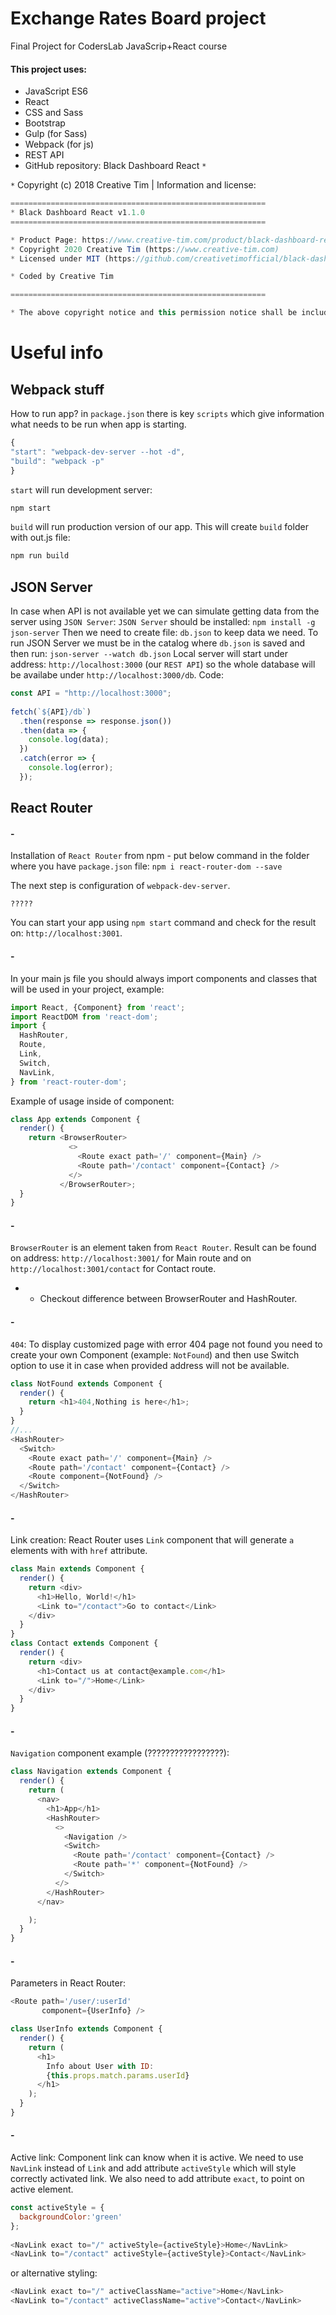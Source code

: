 # Exchange Rates Board project
Final Project for CodersLab JavaScrip+React course

#### This project uses:
* JavaScript ES6
* React
* CSS and Sass
* Bootstrap
* Gulp (for Sass)
* Webpack (for js)
* REST API
* GitHub repository: Black Dashboard React `*`


`*` Copyright (c) 2018 Creative Tim | Information and license:
```JavaScript
=========================================================
* Black Dashboard React v1.1.0
=========================================================

* Product Page: https://www.creative-tim.com/product/black-dashboard-react
* Copyright 2020 Creative Tim (https://www.creative-tim.com)
* Licensed under MIT (https://github.com/creativetimofficial/black-dashboard-react/blob/master/LICENSE.md)

* Coded by Creative Tim

=========================================================

* The above copyright notice and this permission notice shall be included in all copies or substantial portions of the Software.
```


# Useful info

## Webpack stuff

How to run app?
in `package.json` there is key `scripts` which give information what needs to be run when app is starting.
```JavaScript
{
"start": "webpack-dev-server --hot -d",
"build": "webpack -p"
}
```
`start` will run development server:
```JavaScript
npm start
```
`build` will run production version of our app. This will create `build` folder with out.js file:
```JavaScript
npm run build
```

## JSON Server
In case when API is not available yet we can simulate getting data from the server using `JSON Server`:
`JSON Server` should be installed:
`npm install -g json-server`
Then we need to create file: `db.json` to keep data we need.
To run JSON Server we must be in the catalog where `db.json` is saved and then run:
`json-server --watch db.json`
Local server will start under address: `http://localhost:3000` (our `REST API`) so the whole database will be availabe under `http://localhost:3000/db`.
Code:
```JavaScript
const API = "http://localhost:3000";
 
fetch(`${API}/db`)
  .then(response => response.json())
  .then(data => {
    console.log(data);
  })
  .catch(error => {
    console.log(error);
  });
```

## React Router
#### -
Installation of `React Router` from npm - put below command in the folder where you have `package.json` file:
`npm i react-router-dom --save`

The next step is configuration of `webpack-dev-server`.

`?????`

You can start your app using `npm start` command and check for the result on: `http://localhost:3001`.

#### -
In your main js file you should always import components and classes that will be used in your project, example:
```JavaScript
import React, {Component} from 'react';
import ReactDOM from 'react-dom';
import {
  HashRouter,
  Route,
  Link,
  Switch,
  NavLink,
} from 'react-router-dom';
```

Example of usage inside of component:
```JavaScript
class App extends Component {
  render() {
    return <BrowserRouter>
             <>
               <Route exact path='/' component={Main} />
               <Route path='/contact' component={Contact} />
             </>
           </BrowserRouter>;
  }
}
```
#### -
`BrowserRouter` is an element taken from `React Router`. Result can be found on address: `http://localhost:3001/` for Main route and on `http://localhost:3001/contact` for Contact route.
* * Checkout difference between BrowserRouter and HashRouter.

#### -
`404`: To display customized page with error 404 page not found you need to create your own Component (example: `NotFound`) and then use Switch option to use it in case when provided address will not be available.
```JavaScript
class NotFound extends Component {
  render() {
    return <h1>404,Nothing is here</h1>;
  }
}
//...
<HashRouter>
  <Switch>
    <Route exact path='/' component={Main} />
    <Route path='/contact' component={Contact} />
    <Route component={NotFound} />
  </Switch>
</HashRouter>
```

#### -
Link creation:
React Router uses `Link` component that will generate `a` elements with with `href` attribute. 
```JavaScript
class Main extends Component {
  render() {
    return <div>
      <h1>Hello, World!</h1>
      <Link to="/contact">Go to contact</Link>
    </div>
  }
}
class Contact extends Component {
  render() {
    return <div>
      <h1>Contact us at contact@example.com</h1>
      <Link to="/">Home</Link>
    </div>
  }
}
```

#### -
`Navigation` component example (?????????????????):
```JavaScript
class Navigation extends Component {
  render() {
    return (
      <nav>
        <h1>App</h1>
        <HashRouter>
          <>
            <Navigation />
            <Switch>
              <Route path='/contact' component={Contact} />
              <Route path='*' component={NotFound} />
            </Switch>
          </>
        </HashRouter>
      </nav>

    );
  }
}
```

#### -
Parameters in React Router:
```JavaScript
<Route path='/user/:userId'
       component={UserInfo} />
```
```JavaScript
class UserInfo extends Component {
  render() {
    return (
      <h1>
        Info about User with ID:
        {this.props.match.params.userId}
      </h1>
    );
  }
}
```

#### -
Active link: Component link can know when it is active. We need to use `NavLink` instead of `Link` and add attribute `activeStyle` which will style correctly activated link. 
We also need to add attribute `exact`, to point on active element. 
```JavaScript
const activeStyle = {
  backgroundColor:'green'
};
 
<NavLink exact to="/" activeStyle={activeStyle}>Home</NavLink>
<NavLink to="/contact" activeStyle={activeStyle}>Contact</NavLink>
```
or alternative styling:
```JavaScript
<NavLink exact to="/" activeClassName="active">Home</NavLink>
<NavLink to="/contact" activeClassName="active">Contact</NavLink>
```

